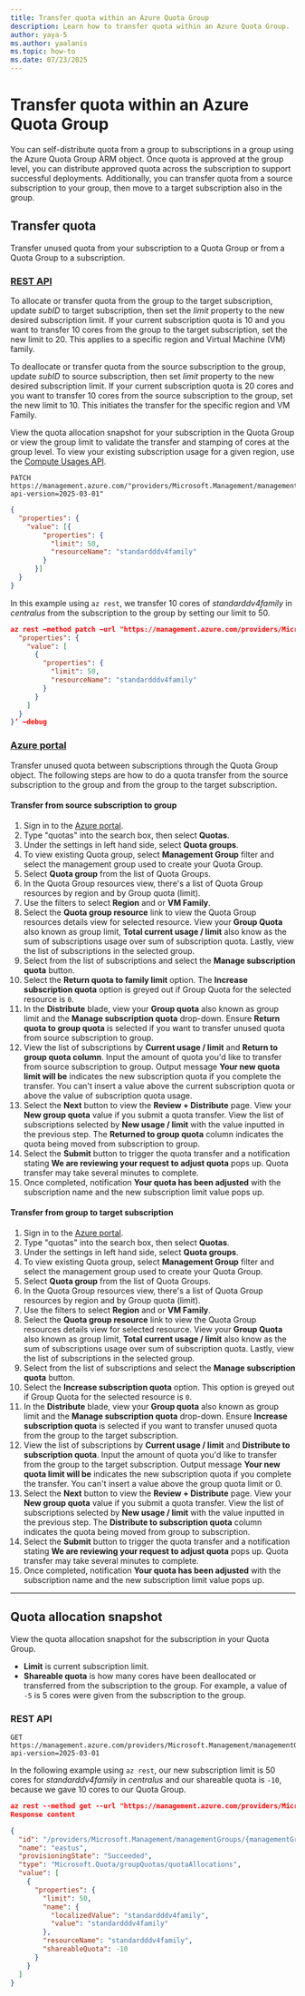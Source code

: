 ```yaml
---
title: Transfer quota within an Azure Quota Group
description: Learn how to transfer quota within an Azure Quota Group.
author: yaya-5
ms.author: yaalanis
ms.topic: how-to
ms.date: 07/23/2025
---
```


# Transfer quota within an Azure Quota Group

You can self-distribute quota from a group to subscriptions in a group using the Azure Quota Group ARM object. Once quota is approved at the group level, you can distribute approved quota across the subscription to support successful deployments. Additionally, you can transfer quota from a source subscription to your group, then move to a target subscription also in the group.  

## Transfer quota
Transfer unused quota from your subscription to a Quota Group or from a Quota Group to a subscription.

### [REST API](#tab/rest-1)
To allocate or transfer quota from the group to the target subscription, update *subID* to target subscription, then set the *limit* property to the new desired subscription limit. If your current subscription quota is 10 and you want to transfer 10 cores from the group to the target subscription, set the new limit to 20. This applies to a specific region and Virtual Machine (VM) family.  

To deallocate or transfer quota from the source subscription to the group, update *subID* to source subscription, then set *limit* property to the new desired subscription limit. If your current subscription quota is 20 cores and you want to transfer 10 cores from the source subscription to the group, set the new limit to 10. This initiates the transfer for the specific region and VM Family.  

View the quota allocation snapshot for your subscription in the Quota Group or view the group limit to validate the transfer and stamping of cores at the group level. To view your existing subscription usage for a given region, use the [Compute Usages API](/rest/api/compute/usage/list?view=rest-compute-2023-07-01&tabs=HTTP&tryIt=true&source=docs#code-try-0).  

```http
PATCH https://management.azure.com/"providers/Microsoft.Management/managementGroups/{managementGroupId}/subscriptions/{subscriptionId}/providers/Microsoft.Quota/groupQuotas/{groupquota}/resourceProviders/Microsoft.Compute/quotaAllocations/{location}?api-version=2025-03-01"
```

```json
{
  "properties": {
    "value": [{
        "properties": {
          "limit": 50,
          "resourceName": "standardddv4family"
        }
      }]
  }
}
```

In this example using `az rest`, we transfer 10 cores of *standarddv4family* in *centralus* from the subscription to the group by setting our limit to 50.

```json
az rest –method patch –url "https://management.azure.com/providers/Microsoft.Management/managementGroups/{managementGroupId}/subscriptions/{subscriptionId}/providers/Microsoft.Quota/groupQuotas/{groupquota}/resourceProviders/Microsoft.Compute/quotaAllocations/{location}?api-version=2025-03-01" –body ‘{
  "properties": {
    "value": [
      {
        "properties": {
          "limit": 50,
          "resourceName": "standardddv4family"
        }
      }
    ]
  }
}’ –debug
```

### [Azure portal](#tab/portal-1)
Transfer unused quota between subscriptions through the Quota Group object. The following steps are how to do a quota transfer from the source subscription to the group and from the group to the target subscription.

#### Transfer from source subscription to group 

1. Sign in to the [Azure portal](https://portal.azure.com).
2. Type "quotas" into the search box, then select **Quotas**.
3. Under the settings in left hand side, select **Quota groups**.
4. To view existing Quota group, select **Management Group** filter and select the management group used to create your Quota Group. 
4. Select **Quota group** from the list of Quota Groups.
5. In the Quota Group resources view, there's a list of Quota Group resources by region and by Group quota (limit).  
6. Use the filters to select **Region** and or **VM Family**.  
7. Select the **Quota group resource** link to view the Quota Group resources details view for selected resource. View your **Group Quota** also known as group limit, **Total current usage / limit** also know as the sum of subscriptions usage over sum of subscription quota. Lastly, view the list of subscriptions in the selected group.  
8. Select from the list of subscriptions and select the **Manage subscription quota** button.  
9. Select the **Return quota to family limit** option. The **Increase subscription quota** option is greyed out if Group Quota for the selected resource is `0`.
10. In the **Distribute** blade, view your **Group quota** also known as group limit and the **Manage subscription quota** drop-down. Ensure **Return quota to group quota** is selected if you want to transfer unused quota from source subscription to group.  
11. View the list of subscriptions by **Current usage / limit** and **Return to group quota column**. Input the amount of quota you'd like to transfer from source subscription to group. Output message **Your new quota limit will be** indicates the new subscription quota if you complete the transfer. You can't insert a value above the current subscription quota or above the value of subscription quota usage.   
12. Select the **Next** button to view the **Review + Distribute** page. View your **New group quota** value if you submit a quota transfer. View the list of subscriptions selected by **New usage / limit** with the value inputted in the previous step. The **Returned to group quota** column indicates the quota being moved from subscription to group.  
13. Select the **Submit** button to trigger the quota transfer and a notification stating **We are reviewing your request to adjust quota** pops up. Quota transfer may take several minutes to complete.  
14. Once completed, notification **Your quota has been adjusted** with the subscription name and the new subscription limit value pops up.  

#### Transfer from group to target subscription 

1. Sign in to the [Azure portal](https://portal.azure.com).
2. Type "quotas" into the search box, then select **Quotas**.
3. Under the settings in left hand side, select **Quota groups**.
4. To view existing Quota group, select **Management Group** filter and select the management group used to create your Quota Group. 
5. Select **Quota group** from the list of Quota Groups.
6. In the Quota Group resources view, there's a list of Quota Group resources by region and by Group quota (limit).  
7. Use the filters to select **Region** and or **VM Family**.  
8. Select the **Quota group resource** link to view the Quota Group resources details view for selected resource. View your **Group Quota** also known as group limit, **Total current usage / limit** also know as the sum of subscriptions usage over sum of subscription quota. Lastly, view the list of subscriptions in the selected group.  
9. Select from the list of subscriptions and select the **Manage subscription quota** button.  
10. Select the **Increase subscription quota** option. This option is greyed out if Group Quota for the selected resource is `0`.
11. In the **Distribute** blade, view your **Group quota** also known as group limit and the **Manage subscription quota** drop-down. Ensure **Increase subscription quota** is selected if you want to transfer unused quota from the group to the target subscription.
12. View the list of subscriptions by **Current usage / limit** and **Distribute to subscription quota**. Input the amount of quota you'd like to transfer from the group to the target subscription. Output message **Your new quota limit will be** indicates the new subscription quota if you complete the transfer. You can't insert a value above the group quota limit or 0.   
13. Select the **Next** button to view the **Review + Distribute** page. View your **New group quota** value if you submit a quota transfer. View the list of subscriptions selected by **New usage / limit** with the value inputted in the previous step. The **Distribute to subscription quota** column indicates the quota being moved from group to subscription.  
14. Select the **Submit** button to trigger the quota transfer and a notification stating **We are reviewing your request to adjust quota** pops up. Quota transfer may take several minutes to complete.  
15. Once completed, notification **Your quota has been adjusted** with the subscription name and the new subscription limit value pops up.  

---

## Quota allocation snapshot
View the quota allocation snapshot for the subscription in your Quota Group.

- **Limit** is current subscription limit.
- **Shareable quota** is how many cores have been deallocated or transferred from the subscription to the group. For example, a value of `-5` is 5 cores were given from the subscription to the group.   

### REST API

```http
GET https://management.azure.com/providers/Microsoft.Management/managementGroups/{managementGroupId}/subscriptions/{subscriptionId}/providers/Microsoft.Quota/groupQuotas/{groupquota}/resourceProviders/Microsoft.Compute/quotaAllocations/{location}?api-version=2025-03-01
```

In the following example using `az rest`, our new subscription limit is 50 cores for *standarddv4family* in *centralus* and our shareable quota is `-10`, because we gave 10 cores to our Quota Group. 

```json
az rest --method get --url "https://management.azure.com/providers/Microsoft.Management/managementGroups/{managementGroupId}/subscriptions/075216c4-f88b-4a82-b9f8-cdebf9cc097a/providers/Microsoft.Quota/groupQuotas/{groupquota}/resourceProviders/Microsoft.Compute/quotaAllocations/eastus?api-version=2025-03-01&\$filter=resourceName eq 'standardddv4family'" --debug
Response content

{
  "id": "/providers/Microsoft.Management/managementGroups/{managementGroupId}/subscriptions/075216c4-f88b-4a82-b9f8-cdebf9cc097a/providers/Microsoft.Quota/groupQuotas/{groupquota}/resourceProviders/Microsoft.Compute/quotaAllocations/eastus",
  "name": "eastus",
  "provisioningState": "Succeeded",
  "type": "Microsoft.Quota/groupQuotas/quotaAllocations",
  "value": [
    {
      "properties": {
        "limit": 50,
        "name": {
          "localizedValue": "standardddv4family",
          "value": "standardddv4family"
        },
        "resourceName": "standardddv4family",
        "shareableQuota": -10
      }
    }
  ]
}

```
